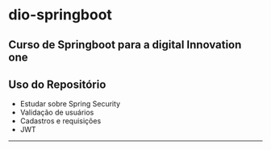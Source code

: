 # dio-springboot
Curso de Springboot para a digital Innovation one
---
## Uso do Repositório
- Estudar sobre Spring Security
- Validação de usuários
- Cadastros e requisições
- JWT
---
